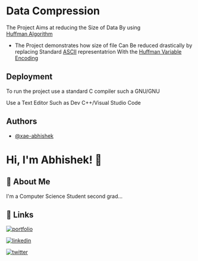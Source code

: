
# Data Compression

The Project Aims at reducing the Size of Data By using  
[Huffman Algorithm](https://en.wikipedia.org/wiki/Huffman_coding)

- The Project demonstrates how  size of file Can Be reduced drastically by replacing Standard [ASCII](https://en.wikipedia.org/wiki/ASCII) representatrion With the [Huffman Variable Encoding](https://www.programiz.com/dsa/huffman-coding)


## Deployment

To run the project use a standard C compiler such a GNU/GNU

Use a Text Editor Such as Dev C++/Visual Studio Code



## Authors

- [@xae-abhishek](https://github.com/Xae-Abhishek)


# Hi, I'm Abhishek! 👋


## 🚀 About Me
I'm a Computer Science Student second grad...
## 🔗 Links
[![portfolio](https://img.shields.io/badge/my_portfolio-000?style=for-the-badge&logo=ko-fi&logoColor=white)](https://github.com/Xae-Abhishek?tab=repositories)

[![linkedin](https://img.shields.io/badge/linkedin-0A66C2?style=for-the-badge&logo=linkedin&logoColor=white)](https://www.linkedin.com/in/xaeabhishek/)

[![twitter](https://img.shields.io/badge/twitter-1DA1F2?style=for-the-badge&logo=twitter&logoColor=white)](https://twitter.com/xaeabhishek)

